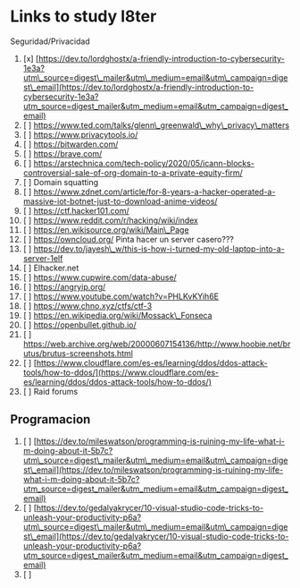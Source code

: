 # Links to study l8ter

Seguridad/Privacidad

1. [x] [https://dev.to/lordghostx/a-friendly-introduction-to-cybersecurity-1e3a?utm\_source=digest\_mailer&utm\_medium=email&utm\_campaign=digest\_email](https://dev.to/lordghostx/a-friendly-introduction-to-cybersecurity-1e3a?utm_source=digest_mailer&utm_medium=email&utm_campaign=digest_email)
2. [ ] https://www.ted.com/talks/glenn\_greenwald\_why\_privacy\_matters
3. [ ] https://www.privacytools.io/
4. [ ] https://bitwarden.com/
5. [ ] https://brave.com/
6. [ ] https://arstechnica.com/tech-policy/2020/05/icann-blocks-controversial-sale-of-org-domain-to-a-private-equity-firm/
7. [ ] Domain squatting
8. [ ] https://www.zdnet.com/article/for-8-years-a-hacker-operated-a-massive-iot-botnet-just-to-download-anime-videos/
9. [ ] https://ctf.hacker101.com/
10. [ ] https://www.reddit.com/r/hacking/wiki/index
11. [ ] https://en.wikisource.org/wiki/Main\_Page
12. [ ] https://owncloud.org/ Pinta hacer un server casero???
13. [ ] https://dev.to/jayesh\_w/this-is-how-i-turned-my-old-laptop-into-a-server-1elf
14. [ ] Elhacker.net
15. [ ] https://www.cupwire.com/data-abuse/
16. [ ] https://angryip.org/
17. [ ] https://www.youtube.com/watch?v=PHLKvKYih6E
18. [ ] https://www.chno.xyz/ctfs/ctf-3
19. [ ] https://en.wikipedia.org/wiki/Mossack\_Fonseca
20. [ ] https://openbullet.github.io/
21. [ ] https://web.archive.org/web/20000607154136/http://www.hoobie.net/brutus/brutus-screenshots.html
22. [ ] [https://www.cloudflare.com/es-es/learning/ddos/ddos-attack-tools/how-to-ddos/](https://www.cloudflare.com/es-es/learning/ddos/ddos-attack-tools/how-to-ddos/)
23. [ ] Raid forums

## Programacion

1. [ ] [https://dev.to/mileswatson/programming-is-ruining-my-life-what-i-m-doing-about-it-5b7c?utm\_source=digest\_mailer&utm\_medium=email&utm\_campaign=digest\_email](https://dev.to/mileswatson/programming-is-ruining-my-life-what-i-m-doing-about-it-5b7c?utm_source=digest_mailer&utm_medium=email&utm_campaign=digest_email)
2. [ ] [https://dev.to/gedalyakrycer/10-visual-studio-code-tricks-to-unleash-your-productivity-p6a?utm\_source=digest\_mailer&utm\_medium=email&utm\_campaign=digest\_email](https://dev.to/gedalyakrycer/10-visual-studio-code-tricks-to-unleash-your-productivity-p6a?utm_source=digest_mailer&utm_medium=email&utm_campaign=digest_email)
3. [ ] 






